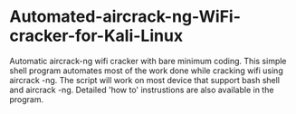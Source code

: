 # Automated-aircrack-ng-WiFi-cracker-for-Kali-Linux
Automatic aircrack-ng wifi cracker with bare minimum coding.
This simple shell program automates most of the work done while cracking wifi using aircrack -ng.
The script will work on most device that support bash shell and aircrack -ng.
Detailed 'how to' instrustions are also available in the program.
